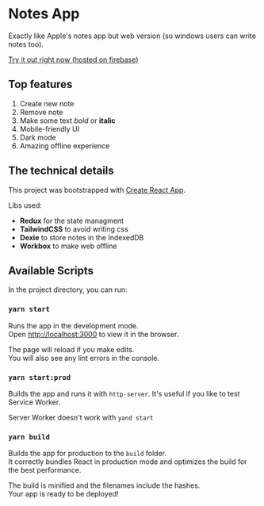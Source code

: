 # Notes App

Exactly like Apple's notes app but web version (so windows users can write notes too).

[Try it out right now (hosted on firebase)](https://notes-app-29c2d.web.app)

## Top features

1. Create new note
2. Remove note
3. Make some text *bold* or **italic**
4. Mobile-friendly UI
5. Dark mode
6. Amazing offline experience

## The technical details

This project was bootstrapped with [Create React App](https://github.com/facebook/create-react-app).

Libs used:

- **Redux** for the state managment
- **TailwindCSS** to avoid writing css
- **Dexie** to store notes in the IndexedDB
- **Workbox** to make web offline

## Available Scripts

In the project directory, you can run:

### `yarn start`

Runs the app in the development mode.\
Open [http://localhost:3000](http://localhost:3000) to view it in the browser.

The page will reload if you make edits.\
You will also see any lint errors in the console.

### `yarn start:prod`

Builds the app and runs it with `http-server`.
It's useful if you like to test Service Worker.

Server Worker doesn't work with `yand start`

### `yarn build`

Builds the app for production to the `build` folder.\
It correctly bundles React in production mode and optimizes the build for the best performance.

The build is minified and the filenames include the hashes.\
Your app is ready to be deployed!
